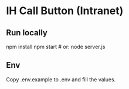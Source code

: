 ﻿# IH Call Button (Intranet)

## Run locally
npm install
npm start   # or: node server.js

## Env
Copy .env.example to .env and fill the values.
